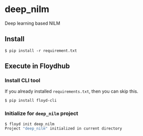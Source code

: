 # deep_nilm
Deep learning based NILM 

## Install

```
$ pip install -r requirement.txt
```

## Execute in Floydhub

### Install CLI tool

If you already installed `requirements.txt`, then you can skip this.

```bash
$ pip install floyd-cli
```

### Initialize for `deep_nilm` project

```bash
$ floyd init deep_nilm
Project "deep_nilm" initialized in current directory
```

